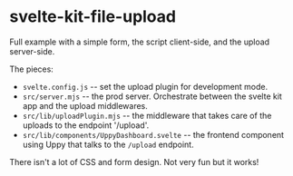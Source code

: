 # svelte-kit-file-upload

Full example with a simple form, the script client-side, and the upload server-side.

The pieces:

* `svelte.config.js` -- set the upload plugin for development mode.
* `src/server.mjs` -- the prod server. Orchestrate between the svelte kit app
    and the upload middlewares.
* `src/lib/uploadPlugin.mjs` -- the middleware that takes care of the uploads
    to the endpoint '/upload'.
* `src/lib/components/UppyDashboard.svelte` -- the frontend component using
    Uppy that talks to the `/upload` endpoint.

There isn't a lot of CSS and form design. Not very fun but it works!

